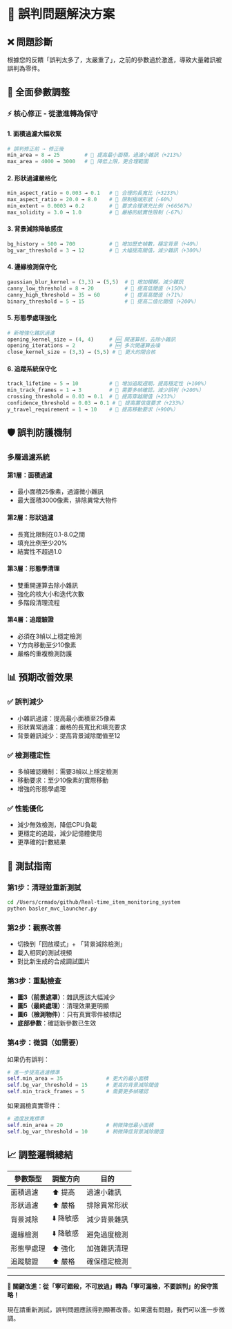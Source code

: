 # 🚫 誤判問題解決方案

## ❌ 問題診斷

根據您的反饋「誤判太多了，太嚴重了」，之前的參數過於激進，導致大量雜訊被誤判為零件。

## 🔧 全面參數調整

### ⚡ **核心修正 - 從激進轉為保守**

#### 1. **面積過濾大幅收緊**
```python
# 誤判修正前 → 修正後
min_area = 8 → 25        # 🔧 提高最小面積，過濾小雜訊（+213%）
max_area = 4000 → 3000   # 🔧 降低上限，更合理範圍
```

#### 2. **形狀過濾嚴格化**
```python
min_aspect_ratio = 0.003 → 0.1   # 🔧 合理的長寬比（+3233%）
max_aspect_ratio = 20.0 → 8.0    # 🔧 限制極端形狀（-60%）
min_extent = 0.0003 → 0.2        # 🔧 要求合理填充比例（+66567%）
max_solidity = 3.0 → 1.0         # 🔧 嚴格的結實性限制（-67%）
```

#### 3. **背景減除降敏感度**
```python
bg_history = 500 → 700           # 🔧 增加歷史幀數，穩定背景（+40%）
bg_var_threshold = 3 → 12        # 🔧 大幅提高閾值，減少雜訊（+300%）
```

#### 4. **邊緣檢測保守化**
```python
gaussian_blur_kernel = (3,3) → (5,5)  # 🔧 增加模糊，減少雜訊
canny_low_threshold = 8 → 20          # 🔧 提高低閾值（+150%）
canny_high_threshold = 35 → 60        # 🔧 提高高閾值（+71%）
binary_threshold = 5 → 15             # 🔧 提高二值化閾值（+200%）
```

#### 5. **形態學處理強化**
```python
# 新增強化雜訊過濾
opening_kernel_size = (4, 4)     # 🆕 開運算核，去除小雜訊
opening_iterations = 2           # 🆕 多次開運算去噪
close_kernel_size = (3,3) → (5,5) # 🔧 更大的閉合核
```

#### 6. **追蹤系統保守化**
```python
track_lifetime = 5 → 10          # 🔧 增加追蹤週期，提高穩定性（+100%）
min_track_frames = 1 → 3         # 🔧 需要多幀確認，減少誤判（+200%）
crossing_threshold = 0.03 → 0.1  # 🔧 提高穿越閾值（+233%）
confidence_threshold = 0.03 → 0.1 # 🔧 提高置信度要求（+233%）
y_travel_requirement = 1 → 10    # 🔧 提高移動要求（+900%）
```

## 🛡️ 誤判防護機制

### **多層過濾系統**

#### **第1層：面積過濾**
- 最小面積25像素，過濾微小雜訊
- 最大面積3000像素，排除異常大物件

#### **第2層：形狀過濾**
- 長寬比限制在0.1-8.0之間
- 填充比例至少20%
- 結實性不超過1.0

#### **第3層：形態學清理**
- 雙重開運算去除小雜訊
- 強化的核大小和迭代次數
- 多階段清理流程

#### **第4層：追蹤驗證**
- 必須在3幀以上穩定檢測
- Y方向移動至少10像素
- 嚴格的重複檢測防護

## 📊 預期改善效果

### ✅ **誤判減少**
- 小雜訊過濾：提高最小面積至25像素
- 形狀異常過濾：嚴格的長寬比和填充要求
- 背景雜訊減少：提高背景減除閾值至12

### ✅ **檢測穩定性**
- 多幀確認機制：需要3幀以上穩定檢測
- 移動要求：至少10像素的實際移動
- 增強的形態學處理

### ✅ **性能優化**
- 減少無效檢測，降低CPU負載
- 更穩定的追蹤，減少記憶體使用
- 更準確的計數結果

## 🎯 測試指南

### **第1步：清理並重新測試**
```bash
cd /Users/crmado/github/Real-time_item_monitoring_system
python basler_mvc_launcher.py
```

### **第2步：觀察改善**
- 切換到「回放模式」+ 「背景減除檢測」
- 載入相同的測試視頻
- 對比新生成的合成調試圖片

### **第3步：重點檢查**
- **圖3（前景遮罩）**：雜訊應該大幅減少
- **圖5（最終處理）**：清理效果更明顯
- **圖6（檢測物件）**：只有真實零件被標記
- **底部參數**：確認新參數已生效

### **第4步：微調（如需要）**
如果仍有誤判：
```python
# 進一步提高過濾標準
self.min_area = 35              # 更大的最小面積
self.bg_var_threshold = 15      # 更高的背景減除閾值
self.min_track_frames = 5       # 需要更多幀確認
```

如果漏檢真實零件：
```python
# 適度放寬標準
self.min_area = 20              # 稍微降低最小面積
self.bg_var_threshold = 10      # 稍微降低背景減除閾值
```

## 📈 調整邏輯總結

| 參數類型 | 調整方向 | 目的 |
|----------|----------|------|
| 面積過濾 | ⬆️ 提高 | 過濾小雜訊 |
| 形狀過濾 | ⬆️ 嚴格 | 排除異常形狀 |
| 背景減除 | ⬇️ 降敏感 | 減少背景雜訊 |
| 邊緣檢測 | ⬇️ 降敏感 | 避免過度檢測 |
| 形態學處理 | ⬆️ 強化 | 加強雜訊清理 |
| 追蹤驗證 | ⬆️ 嚴格 | 確保穩定檢測 |

---

**🎯 關鍵改進：從「寧可錯殺，不可放過」轉為「寧可漏檢，不要誤判」的保守策略！**

現在請重新測試，誤判問題應該得到顯著改善。如果還有問題，我們可以進一步微調。
